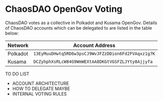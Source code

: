 # ChaosDAO OpenGov Voting
ChaosDAO votes as a collective in Polkadot and Kusama OpenGov. 
Details of ChaosDAO accounts which can be delegated to are listed in the table below:

| Network  | Account Address                                   | 
| ---------| ------------------------------------------------- | 
| Polkadot | `13EyMuuDHwtq5RD6w3psCJ9WvJFZzDDion6Fd2FVAqxz1g7K`| 
| Kusama   | `DCZyhphXsRLcW84G9WmWEXtAA8DKGtVGSFZLJYty8Ajjyfa` |


TO DO LIST
- ACCOUNT ARCHITECTURE
- HOW TO DELEGATE MAYBE
- INTERNAL VOTING RULES
